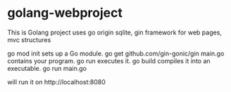 # golang-webproject
This is Golang project uses go origin sqlite, gin framework for web pages, mvc structures

go mod init sets up a Go module.
go get github.com/gin-gonic/gin
main.go contains your program.
go run executes it.
go build compiles it into an executable.
go run main.go

will run it on http://localhost:8080